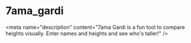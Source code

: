 # 7ama_gardi
&lt;meta name="description" content="7ama Gardi is a fun tool to compare heights visually. Enter names and heights and see who's taller!" />
